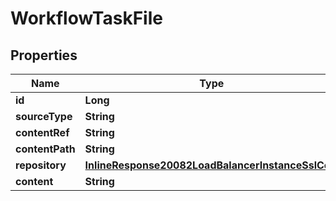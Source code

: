 

# WorkflowTaskFile

## Properties

Name | Type | Description | Notes
------------ | ------------- | ------------- | -------------
**id** | **Long** |  |  [optional]
**sourceType** | **String** |  |  [optional]
**contentRef** | **String** |  |  [optional]
**contentPath** | **String** |  |  [optional]
**repository** | [**InlineResponse20082LoadBalancerInstanceSslCert**](InlineResponse20082LoadBalancerInstanceSslCert.md) |  |  [optional]
**content** | **String** |  |  [optional]



